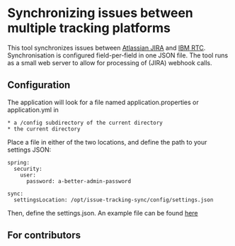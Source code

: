 # Synchronizing issues between multiple tracking platforms

This tool synchronizes issues between [Atlassian JIRA](https://www.atlassian.com/software/jira) and [IBM RTC](https://jazz.net/products/rational-team-concert/). Synchronisation is configured field-per-field in one JSON file. The tool runs as a small web server to allow for processing of (JIRA) webhook calls. 

## Configuration

The application will look for a file named application.properties or application.yml in

    * a /config subdirectory of the current directory
    * the current directory

Place a file in either of the two locations, and define the path to your settings JSON:

```
spring:
  security:
    user:
      password: a-better-admin-password

sync:
  settingsLocation: /opt/issue-tracking-sync/config/settings.json
```

Then, define the settings.json. An example file can be found [here](https://github.com/loewenfels/issue-tracking-sync/blob/master/src/test/resources/settings.json)

## For contributors

